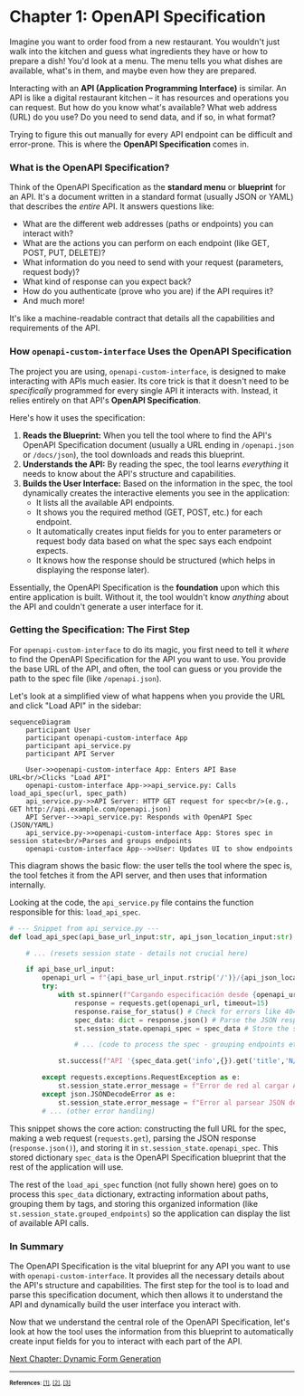 # Chapter 1: OpenAPI Specification

Imagine you want to order food from a new restaurant. You wouldn't just walk into the kitchen and guess what ingredients they have or how to prepare a dish! You'd look at a menu. The menu tells you what dishes are available, what's in them, and maybe even how they are prepared.

Interacting with an **API (Application Programming Interface)** is similar. An API is like a digital restaurant kitchen – it has resources and operations you can request. But how do you know what's available? What web address (URL) do you use? Do you need to send data, and if so, in what format?

Trying to figure this out manually for every API endpoint can be difficult and error-prone. This is where the **OpenAPI Specification** comes in.

### What is the OpenAPI Specification?

Think of the OpenAPI Specification as the **standard menu** or **blueprint** for an API. It's a document written in a standard format (usually JSON or YAML) that describes the *entire* API. It answers questions like:

*   What are the different web addresses (paths or endpoints) you can interact with?
*   What are the actions you can perform on each endpoint (like GET, POST, PUT, DELETE)?
*   What information do you need to send with your request (parameters, request body)?
*   What kind of response can you expect back?
*   How do you authenticate (prove who you are) if the API requires it?
*   And much more!

It's like a machine-readable contract that details all the capabilities and requirements of the API.

### How `openapi-custom-interface` Uses the OpenAPI Specification

The project you are using, `openapi-custom-interface`, is designed to make interacting with APIs much easier. Its core trick is that it doesn't need to be *specifically* programmed for every single API it interacts with. Instead, it relies entirely on that API's **OpenAPI Specification**.

Here's how it uses the specification:

1.  **Reads the Blueprint:** When you tell the tool where to find the API's OpenAPI Specification document (usually a URL ending in `/openapi.json` or `/docs/json`), the tool downloads and reads this blueprint.
2.  **Understands the API:** By reading the spec, the tool learns *everything* it needs to know about the API's structure and capabilities.
3.  **Builds the User Interface:** Based on the information in the spec, the tool dynamically creates the interactive elements you see in the application:
    *   It lists all the available API endpoints.
    *   It shows you the required method (GET, POST, etc.) for each endpoint.
    *   It automatically creates input fields for you to enter parameters or request body data based on what the spec says each endpoint expects.
    *   It knows how the response should be structured (which helps in displaying the response later).

Essentially, the OpenAPI Specification is the **foundation** upon which this entire application is built. Without it, the tool wouldn't know *anything* about the API and couldn't generate a user interface for it.

### Getting the Specification: The First Step

For `openapi-custom-interface` to do its magic, you first need to tell it *where* to find the OpenAPI Specification for the API you want to use. You provide the base URL of the API, and often, the tool can guess or you provide the path to the spec file (like `/openapi.json`).

Let's look at a simplified view of what happens when you provide the URL and click "Load API" in the sidebar:

```mermaid
sequenceDiagram
    participant User
    participant openapi-custom-interface App
    participant api_service.py
    participant API Server

    User->>openapi-custom-interface App: Enters API Base URL<br/>Clicks "Load API"
    openapi-custom-interface App->>api_service.py: Calls load_api_spec(url, spec_path)
    api_service.py->>API Server: HTTP GET request for spec<br/>(e.g., GET http://api.example.com/openapi.json)
    API Server-->>api_service.py: Responds with OpenAPI Spec (JSON/YAML)
    api_service.py->>openapi-custom-interface App: Stores spec in session state<br/>Parses and groups endpoints
    openapi-custom-interface App-->>User: Updates UI to show endpoints

```

This diagram shows the basic flow: the user tells the tool where the spec is, the tool fetches it from the API server, and then uses that information internally.

Looking at the code, the `api_service.py` file contains the function responsible for this: `load_api_spec`.

```python
# --- Snippet from api_service.py ---
def load_api_spec(api_base_url_input:str, api_json_location_input:str) -> None:

    # ... (resets session state - details not crucial here)

    if api_base_url_input:
        openapi_url = f"{api_base_url_input.rstrip('/')}/{api_json_location_input.lstrip('/')}"
        try:
            with st.spinner(f"Cargando especificación desde {openapi_url}..."):
                response = requests.get(openapi_url, timeout=15)
                response.raise_for_status() # Check for errors like 404
                spec_data: dict = response.json() # Parse the JSON response
                st.session_state.openapi_spec = spec_data # Store the spec

                # ... (code to process the spec - grouping endpoints etc.)

            st.success(f"API '{spec_data.get('info',{}).get('title','N/A')}' cargada exitosamente.")

        except requests.exceptions.RequestException as e:
            st.session_state.error_message = f"Error de red al cargar API: {e}"
        except json.JSONDecodeError as e:
            st.session_state.error_message = f"Error al parsear JSON de la API: {e}..."
        # ... (other error handling)
```

This snippet shows the core action: constructing the full URL for the spec, making a web request (`requests.get`), parsing the JSON response (`response.json()`), and storing it in `st.session_state.openapi_spec`. This stored dictionary `spec_data` is the OpenAPI Specification blueprint that the rest of the application will use.

The rest of the `load_api_spec` function (not fully shown here) goes on to process this `spec_data` dictionary, extracting information about paths, grouping them by tags, and storing this organized information (like `st.session_state.grouped_endpoints`) so the application can display the list of available API calls.

### In Summary

The OpenAPI Specification is the vital blueprint for any API you want to use with `openapi-custom-interface`. It provides all the necessary details about the API's structure and capabilities. The first step for the tool is to load and parse this specification document, which then allows it to understand the API and dynamically build the user interface you interact with.

Now that we understand the central role of the OpenAPI Specification, let's look at how the tool uses the information from this blueprint to automatically create input fields for you to interact with each part of the API.

[Next Chapter: Dynamic Form Generation](02_dynamic_form_generation_.md)

---

<sub><sup>**References**: [[1]](https://github.com/hugopessolano/openapi-custom-interface/blob/be95afbff2ecf7f0737b1bc47e9a292695080abe/api_service.py), [[2]](https://github.com/hugopessolano/openapi-custom-interface/blob/be95afbff2ecf7f0737b1bc47e9a292695080abe/app.py), [[3]](https://github.com/hugopessolano/openapi-custom-interface/blob/be95afbff2ecf7f0737b1bc47e9a292695080abe/utils.py)</sup></sub>